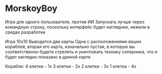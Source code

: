 # MorskoyBoy
Игра для одного пользователя, против ИИ
Запускать лучше через командную строку, поскольку интерфейс будет нагляднее, нежели в средах разработки

Игра 10х10
Выводится две карты
Одна с расположениями ваших кораблей, вторая его карта, изначально пустая, в которую вы соответственно будете стрелять и уничтожать технику соперника,
что и будет наглядно показано в данной карте

Корабли:
4 клетки - 1х
3 клетки - 2х
2 клетки - 3х
1 клетка - 4х
